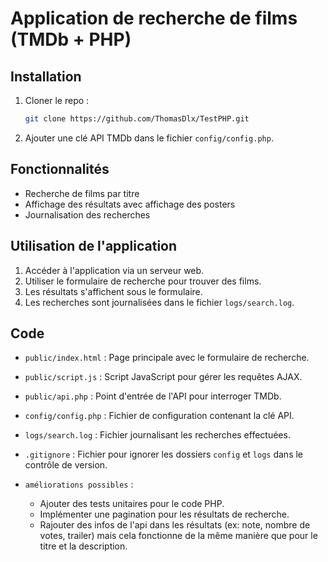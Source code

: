 # Application de recherche de films (TMDb + PHP)

## Installation
1. Cloner le repo :
   ```bash
   git clone https://github.com/ThomasDlx/TestPHP.git
   ```

2. Ajouter une clé API TMDb dans le fichier `config/config.php`.

## Fonctionnalités
- Recherche de films par titre
- Affichage des résultats avec affichage des posters
- Journalisation des recherches

## Utilisation de l'application

1. Accéder à l'application via un serveur web.
2. Utiliser le formulaire de recherche pour trouver des films.
3. Les résultats s'affichent sous le formulaire.
4. Les recherches sont journalisées dans le fichier `logs/search.log`.

## Code

- `public/index.html` : Page principale avec le formulaire de recherche.
- `public/script.js` : Script JavaScript pour gérer les requêtes AJAX.
- `public/api.php` : Point d'entrée de l'API pour interroger TMDb.
- `config/config.php` : Fichier de configuration contenant la clé API.
- `logs/search.log` : Fichier journalisant les recherches effectuées.
- `.gitignore` : Fichier pour ignorer les dossiers `config` et `logs` dans le contrôle de version.

- `améliorations possibles` : 
  - Ajouter des tests unitaires pour le code PHP.
  - Implémenter une pagination pour les résultats de recherche.
  - Rajouter des infos de l'api dans les résultats (ex: note, nombre de votes, trailer) mais cela fonctionne de la même manière que pour le titre et la description.

